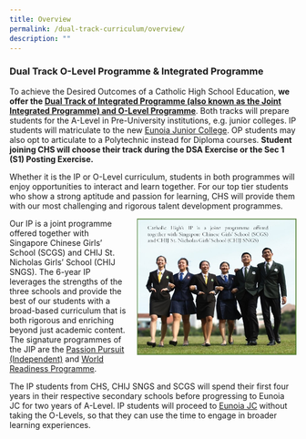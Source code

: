 ```yaml
---
title: Overview
permalink: /dual-track-curriculum/overview/
description: ""
---
```

### Dual Track O-Level Programme & Integrated Programme

To achieve the Desired Outcomes of a Catholic High School Education, **we offer the [Dual Track of Integrated Programme (also known as the Joint Integrated Programme) and O-Level Programme](https://staging.d26k7rl81eo6rb.amplifyapp.com/dual-track-curriculum/comparing-ip-and-op/)**. Both tracks will prepare students for the A-Level in Pre-University institutions, e.g. junior colleges. IP students will matriculate to the new [Eunoia Junior College](https://staging.d26k7rl81eo6rb.amplifyapp.com/dual-track-curriculum/Integrated-Programme/about-eunoia-jc/). OP students may also opt to articulate to a Polytechnic instead for Diploma courses. **Student joining CHS will choose their track during the DSA Exercise or the Sec 1 (S1) Posting Exercise.**

Whether it is the IP or O-Level curriculum, students in both programmes will enjoy opportunities to interact and learn together. For our top tier students who show a strong aptitude and passion for learning, CHS will provide them with our most challenging and rigorous talent development programmes.

<img src="/images/dtp1.png" style="width:280px;height:240px;margin-left:15px;" align = "right"> Our IP is a joint programme offered together with Singapore Chinese Girls’ School (SCGS) and CHIJ St. Nicholas Girls’ School (CHIJ SNGS). The 6-year IP leverages the strengths of the three schools and provide the best of our students with a broad-based curriculum that is both rigorous and enriching beyond just academic content. The signature programmes of the JIP are the [Passion Pursuit (Independent)](https://staging.d26k7rl81eo6rb.amplifyapp.com/secondary/Distinctive-Programmes/passion-pursuit/independent/) and [World Readiness Programme](https://staging.d26k7rl81eo6rb.amplifyapp.com/secondary/Distinctive-Programmes/world-readiness-programme/).

The IP students from CHS, CHIJ SNGS and SCGS will spend their first four years in their respective secondary schools before progressing to Eunoia JC for two years of A-Level. IP students will proceed to [Eunoia JC](https://staging.d26k7rl81eo6rb.amplifyapp.com/dual-track-curriculum/Integrated-Programme/about-eunoia-jc/) without taking the O-Levels, so that they can use the time to engage in broader learning experiences.
